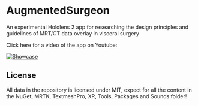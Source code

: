 # AugmentedSurgeon
An experimental Hololens 2 app for researching the design principles and guidelines of MRT/CT data overlay in visceral surgery

Click here for a video of the app on Youtube:

[![Showcase](https://img.youtube.com/vi/6xxAuOuYuC8/0.jpg)](https://www.youtube.com/watch?v=6xxAuOuYuC8)


## License

All data in the repository is licensed under MIT, expect for all the content in the NuGet, MRTK, TextmeshPro, XR, Tools, Packages and Sounds folder!
